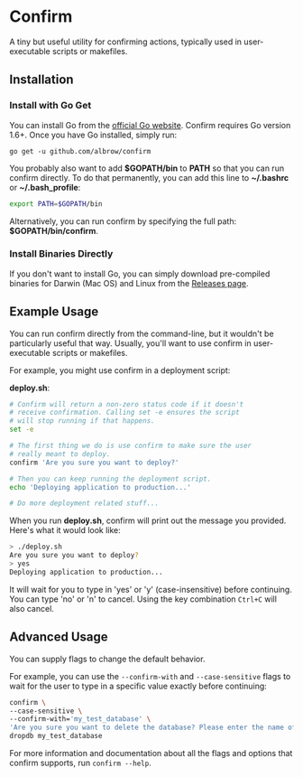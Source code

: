 # Confirm

A tiny but useful utility for confirming actions, typically
used in user-executable scripts or makefiles.

## Installation


### Install with Go Get

You can install Go from the [official Go website](https://golang.org/dl/).
Confirm requires Go version 1.6+. Once you have Go installed, simply run:

```
go get -u github.com/albrow/confirm
```

You probably also want to add __$GOPATH/bin__ to __PATH__ so
that you can run confirm directly. To do that permanently, you
can add this line to __~/.bashrc__ or __~/.bash_profile__:

```bash
export PATH=$GOPATH/bin
```

Alternatively, you can run confirm by specifying the full
path: __$GOPATH/bin/confirm__.

### Install Binaries Directly

If you don't want to install Go, you can simply download pre-compiled binaries
for Darwin (Mac OS) and Linux from the
[Releases page](https://github.com/albrow/confirm/releases).

## Example Usage

You can run confirm directly from the command-line, but it wouldn't
be particularly useful that way. Usually, you'll want to use confirm
in user-executable scripts or makefiles.

For example, you might use confirm in a deployment script:

__deploy.sh__:
```bash
# Confirm will return a non-zero status code if it doesn't
# receive confirmation. Calling set -e ensures the script
# will stop running if that happens.
set -e

# The first thing we do is use confirm to make sure the user
# really meant to deploy.
confirm 'Are you sure you want to deploy?'

# Then you can keep running the deployment script.
echo 'Deploying application to production...'

# Do more deployment related stuff...
```

When you run __deploy.sh__, confirm will print out the message
you provided. Here's what it would look like:

```bash
> ./deploy.sh
Are you sure you want to deploy?
> yes
Deploying application to production...
```

It will wait for you to type in 'yes' or 'y' (case-insensitive)
before continuing. You can type 'no' or 'n' to cancel. Using
the key combination `Ctrl+C` will also cancel.

## Advanced Usage

You can supply flags to change the default behavior.

For example, you can use the `--confirm-with` and `--case-sensitive`
flags to wait for the user to type in a specific value exactly before
continuing:

```bash
confirm \
--case-sensitive \
--confirm-with='my_test_database' \
'Are you sure you want to delete the database? Please enter the name of the database to confirm. (my_test_database)' && \
dropdb my_test_database
```

For more information and documentation about all the flags
and options that confirm supports, run `confirm --help`.
